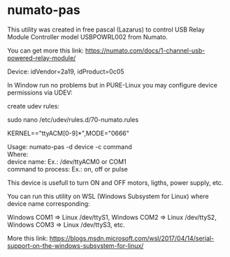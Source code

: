 # numato-pas
This utility was created in free pascal (Lazarus) to control USB Relay Module Controller model USBPOWRL002 from Numato.

You can get more this link: https://numato.com/docs/1-channel-usb-powered-relay-module/

Device: idVendor=2a19, idProduct=0c05

In Window run no problems but in PURE-Linux you may configure device permissions via UDEV:

create udev rules:

sudo nano /etc/udev/rules.d/70-numato.rules

KERNEL=="ttyACM[0-9]*",MODE="0666"

Usage:
numato-pas -d device -c command           
Where:                                             
device name: Ex.: /dev/ttyACM0 or COM1              
command to process: Ex.: on, off or pulse

This device is usefull to turn ON and OFF motors, ligths, power supply, etc.

You can run this utility on WSL (Windows Subsystem for Linux) where device name corresponding:

Windows COM1 => Linux /dev/ttyS1, Windows COM2 => Linux /dev/ttyS2, Windows COM3 => Linux /dev/ttyS3, etc.

More this link: https://blogs.msdn.microsoft.com/wsl/2017/04/14/serial-support-on-the-windows-subsystem-for-linux/
